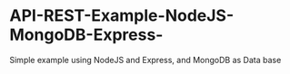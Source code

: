 # API-REST-Example-NodeJS-MongoDB-Express-
Simple example using NodeJS and Express, and MongoDB as Data base
